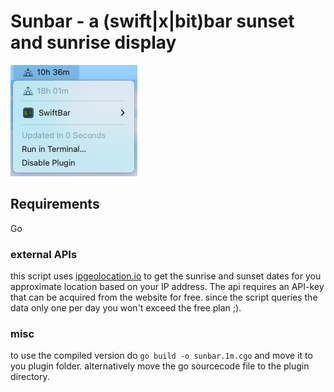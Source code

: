 # Sunbar - a (swift|x|bit)bar sunset and sunrise display
![screenshot depicting a sunset display](screenshot.png)
## Requirements
Go
### external APIs
this script uses [ipgeolocation.io](https://ipgeolocation.io/) to get the sunrise and sunset dates for you approximate location based on your IP address. The api requires an API-key that can be acquired from the website for free. since the script queries the data only one per day you won't exceed the free plan ;).
### misc
to use the compiled version do `go build -o sunbar.1m.cgo` and move it to you plugin folder. alternatively move the go sourcecode file to the plugin directory.
